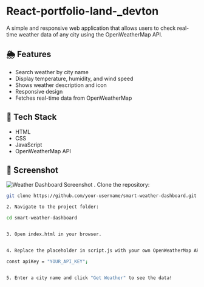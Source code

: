 # React-portfolio-land-_devton
A simple and responsive web application that allows users to check real-time weather data of any city using the OpenWeatherMap API.

## 🌦️ Features

- Search weather by city name  
- Display temperature, humidity, and wind speed  
- Shows weather description and icon  
- Responsive design  
- Fetches real-time data from OpenWeatherMap

## 🚀 Tech Stack

- HTML  
- CSS  
- JavaScript  
- OpenWeatherMap API

## 📸 Screenshot

![Weather Dashboard Screenshot](screenshot.png)
. Clone the repository:
   ```bash
   git clone https://github.com/your-username/smart-weather-dashboard.git

2. Navigate to the project folder:

cd smart-weather-dashboard


3. Open index.html in your browser.


4. Replace the placeholder in script.js with your own OpenWeatherMap API key:

const apiKey = "YOUR_API_KEY";


5. Enter a city name and click "Get Weather" to see the data!
